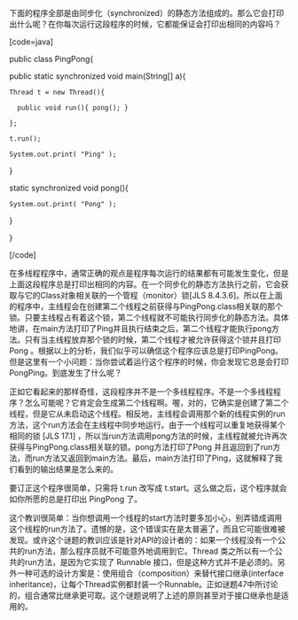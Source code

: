 下面的程序全部是由同步化（synchronized）的静态方法组成的。那么它会打印出什么呢？在你每次运行这段程序的时候，它都能保证会打印出相同的内容吗？ 
[code=java]
public class PingPong{
  public static synchronized void main(String[] a){
    Thread t = new Thread(){
      public void run(){ pong(); }
    };
    t.run();
    System.out.print( "Ping" );
  }
  static synchronized void pong(){
    System.out.print( "Pong" );
  }
}
[/code]
在多线程程序中，通常正确的观点是程序每次运行的结果都有可能发生变化，但是上面这段程序总是打印出相同的内容。在一个同步化的静态方法执行之前，它会获取与它的Class对象相关联的一个管程（monitor）锁[JLS 8.4.3.6]。所以在上面的程序中，主线程会在创建第二个线程之前获得与PingPong.class相关联的那个锁。只要主线程占有着这个锁，第二个线程就不可能执行同步化的静态方法。具体地讲，在main方法打印了Ping并且执行结束之后，第二个线程才能执行pong方法。只有当主线程放弃那个锁的时候，第二个线程才被允许获得这个锁并且打印Pong 。根据以上的分析，我们似乎可以确信这个程序应该总是打印PingPong。但是这里有一个小问题：当你尝试着运行这个程序的时候，你会发现它总是会打印PongPing。到底发生了什么呢？ 
正如它看起来的那样奇怪，这段程序并不是一个多线程程序。不是一个多线程程序？怎么可能呢？它肯定会生成第二个线程啊。喔，对的，它确实是创建了第二个线程，但是它从未启动这个线程。相反地，主线程会调用那个新的线程实例的run方法，这个run方法会在主线程中同步地运行。由于一个线程可以重复地获得某个相同的锁 [JLS 17.1] ，所以当run方法调用pong方法的时候，主线程就被允许再次获得与PingPong.class相关联的锁。pong方法打印了Pong 并且返回到了run方法，而run方法又返回到main方法。最后，main方法打印了Ping，这就解释了我们看到的输出结果是怎么来的。 
要订正这个程序很简单，只需将 t.run 改写成 t.start。这么做之后，这个程序就会如你所愿的总是打印出 PingPong 了。 
这个教训很简单：当你想调用一个线程的start方法时要多加小心，别弄错成调用这个线程的run方法了。遗憾的是，这个错误实在是太普遍了，而且它可能很难被发现。或许这个谜题的教训应该是针对API的设计者的：如果一个线程没有一个公共的run方法，那么程序员就不可能意外地调用到它。Thread 类之所以有一个公共的run方法，是因为它实现了 Runnable 接口，但是这种方式并不是必须的。另外一种可选的设计方案是：使用组合（composition）来替代接口继承(interface inheritance)，让每个Thread实例都封装一个Runnable。正如谜题47中所讨论的，组合通常比继承更可取。这个谜题说明了上述的原则甚至对于接口继承也是适用的。